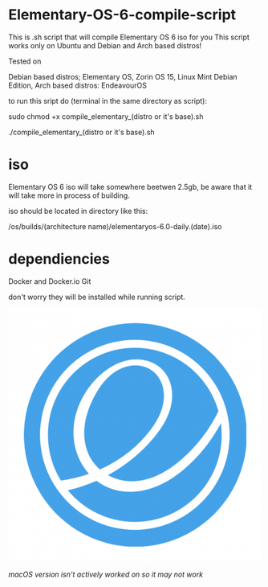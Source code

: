 # Elementary-OS-6-compile-script
This is .sh script that will compile Elementary OS 6 iso for you
This script works only on Ubuntu and Debian and Arch based distros! 

Tested on

Debian based distros; Elementary OS, Zorin OS 15, Linux Mint Debian Edition,
Arch based distros: EndeavourOS

to run this sript do (terminal in the same directory as script):

sudo chmod +x compile_elementary_(distro or it's base).sh

./compile_elementary_(distro or it's base).sh


# iso
Elementary OS 6 iso will take somewhere beetwen 2.5gb, be aware that it will take more in process of building.

iso should be located in directory like this:


/os/builds/(architecture name)/elementaryos-6.0-daily.(date).iso
    
# dependiencies

Docker and Docker.io
Git

don't worry they will be installed while running script.

![Elementary OS Logo](https://github.com/HackZy01/Elementary-OS-6-compile-script/blob/main/images/elementary_logo.png)

*macOS version isn't actively worked on so it may not work*
